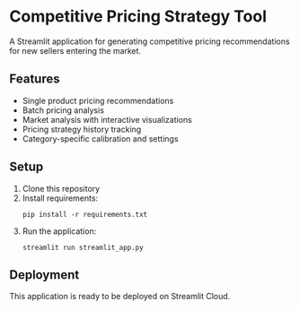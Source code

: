 # Competitive Pricing Strategy Tool

A Streamlit application for generating competitive pricing recommendations for new sellers entering the market.

## Features

- Single product pricing recommendations
- Batch pricing analysis
- Market analysis with interactive visualizations
- Pricing strategy history tracking
- Category-specific calibration and settings

## Setup

1. Clone this repository
2. Install requirements:
   ```
   pip install -r requirements.txt
   ```
3. Run the application:
   ```
   streamlit run streamlit_app.py
   ```

## Deployment

This application is ready to be deployed on Streamlit Cloud. 